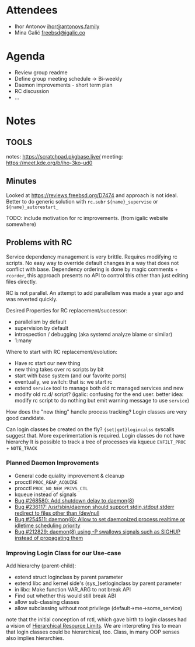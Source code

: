 # Attendees

- Ihor Antonov <ihor@antonovs.family>
- Mina Galić <freebsd@igalic.co>

# Agenda

- Review group readme
- Define group meeting schedule → Bi-weekly
- Daemon improvements - short term plan
- RC discussion
- …

# Notes

## TOOLS

notes: https://scratchpad.pkgbase.live/
meeting: https://meet.kde.org/b/iho-3ko-ud0

## Minutes

Looked at https://reviews.freebsd.org/D7474 and approach is not ideal. Better to do generic solution with `rc.subr` `${name}_supervise` or `${name}_autorestart_`


TODO: include motivation for rc improvements. (from igalic website somewhere)


## Problems with RC

Service dependency management is very brittle. Requires modifying rc scripts.
No easy way to override default changes in a way that does not conflict with base.
Dependency ordering is done by magic comments + `rcorder`, this approach presents no API
to control this other than just editing files directly.

RC is not parallel. An attempt to add parallelism was made a year ago and was reverted quickly.

Desired Properties for RC replacement/successor:
- parallelism by default
- supervision by default
- introspection / debugging (aka systemd analyze blame or similar)
- 1:many

Where to start with RC replacement/evolution:
- Have rc start our new thing
- new thing takes over rc scripts by bit
- start with base system (and our favorite ports)
- eventually, we switch: that is: we start rc
- extend `service` tool to manage both old rc managed services and new
- modify old rc.d/ script? (igalic: confusing for the end user. better idea: modify rc script to do nothing but emit warning message to use `service`)


How does the "new thing" handle process tracking?
Login classes are very good candidate.

Can login classes be created on the fly? `{set|get}logincalss` syscalls suggest that. More experimentation is required.
Login classes do not have hierarchy
It is possible to track a tree of processes via kqueue `EVFILT_PROC` + `NOTE_TRACK`


### Planned Daemon Improvements

- General code quiality improvement & cleanup
- procctl `PROC_REAP_ACQUIRE`
- procctl `PROC_NO_NEW_PRIVS_CTL`
- kqueue instead of signals
-  [Bug #268580: Add shutdown delay to daemon(8)](https://bugs.freebsd.org/bugzilla/show_bug.cgi?id=268580)
-  [Bug #236117: /usr/sbin/daemon should support stdin,stdout,stderr redirect to files other than /dev/null](https://bugs.freebsd.org/bugzilla/show_bug.cgi?id=236117)
-  [Bug #254511: daemon(8): Allow to set daemonized process realtime or idletime scheduling priority](https://bugs.freebsd.org/bugzilla/show_bug.cgi?id=254511)
-  [Bug #212829: daemon(8) using -P swallows signals such as SIGHUP instead of propagating them](https://bugs.freebsd.org/bugzilla/show_bug.cgi?id=212829)


### Improving Login Class for our Use-case

Add hierarchy (parent-child):
- extend struct loginclass by parent parameter
- extend libc and kernel side's (sys_)setloginclass by parent parameter
- in libc: Make function VAR_ARG to not break API
- Find out whether this would still break ABI
- allow sub-classing classes
- allow subclassing without root privilege (default->me->some_service)

note that the initial conception of rctl, which gave birth to login classes had a vision of [Hierarchical Resource Limits](https://wiki.freebsd.org/Hierarchical_Resource_Limits).
We are interpreting this to mean that login classes could be hierarchical, too.
Class, in many OOP senses also implies hierarchies.
